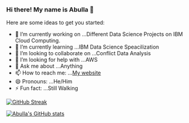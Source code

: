 ### Hi there! My name is Abulla 👋


Here are some ideas to get you started:

- 🔭 I’m currently working on ...Different Data Science Projects on IBM Cloud Computing.
- 🌱 I’m currently learning ...IBM Data Science Speacilization
- 👯 I’m looking to collaborate on ...Conflict Data Analysis
- 🤔 I’m looking for help with ...AWS
- 💬 Ask me about ...Anything
- 📫 How to reach me: ...[My website](https://kogilo.github.io/)
- 😄 Pronouns: ...He/Him
- ⚡ Fun fact: ...Still Walking

[![GitHub Streak](http://github-readme-streak-stats.herokuapp.com?user=kogilo&theme=neon-palenight&hide_border=true)](https://git.io/streak-stats)

[![Abulla's GitHub stats](https://github-readme-stats.vercel.app/api?username=kogilo&theme=neon-palenight)](https://github.com/kogilo/github-readme-stats)



